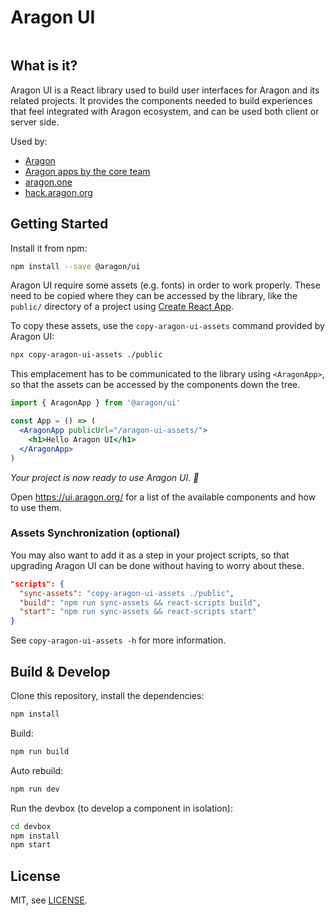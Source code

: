 # Aragon UI

<p align=center>
  <img src="https://user-images.githubusercontent.com/36158/40653789-19f2d150-6334-11e8-9f78-8b32648698b4.png" alt="">
</p>

## What is it?

Aragon UI is a React library used to build user interfaces for Aragon and its related projects. It provides the components needed to build experiences that feel integrated with Aragon ecosystem, and can be used both client or server side.

Used by:

- [Aragon](https://github.com/aragon/aragon)
- [Aragon apps by the core team](https://github.com/aragon/aragon-apps)
- [aragon.one](https://aragon.one/)
- [hack.aragon.org](https://hack.aragon.org/)

## Getting Started

Install it from npm:

```sh
npm install --save @aragon/ui
```

Aragon UI require some assets (e.g. fonts) in order to work properly. These need to be copied where they can be accessed by the library, like the `public/` directory of a project using [Create React App](https://github.com/facebookincubator/create-react-app/blob/master/packages/react-scripts/template/README.md#adding-assets-outside-of-the-module-system).

To copy these assets, use the `copy-aragon-ui-assets` command provided by Aragon UI:

```sh
npx copy-aragon-ui-assets ./public
```

This emplacement has to be communicated to the library using `<AragonApp>`, so that the assets can be accessed by the components down the tree.

```jsx
import { AragonApp } from '@aragon/ui'

const App = () => (
  <AragonApp publicUrl="/aragon-ui-assets/">
    <h1>Hello Aragon UI</h1>
  </AragonApp>
)
```

*Your project is now ready to use Aragon UI. 💫*

Open https://ui.aragon.org/ for a list of the available components and how to use them.

### Assets Synchronization (optional)

You may also want to add it as a step in your project scripts, so that upgrading Aragon UI can be done without having to worry about these.

```json
"scripts": {
  "sync-assets": "copy-aragon-ui-assets ./public",
  "build": "npm run sync-assets && react-scripts build",
  "start": "npm run sync-assets && react-scripts start"
}
```

See `copy-aragon-ui-assets -h` for more information.

## Build & Develop

Clone this repository, install the dependencies:

```sh
npm install
```

Build:

```sh
npm run build
```

Auto rebuild:

```sh
npm run dev
```

Run the devbox (to develop a component in isolation):

```sh
cd devbox
npm install
npm start
```

## License

MIT, see [LICENSE](LICENSE).
